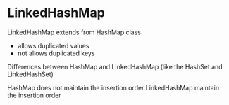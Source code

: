 # LinkedHashMap

LinkedHashMap extends from HashMap class

- allows duplicated values
- not allows duplicated keys

Differences between HashMap and LinkedHashMap (like the HashSet and LinkedHashSet)

HashMap does not maintain the insertion order
LinkedHashMap maintain the insertion order